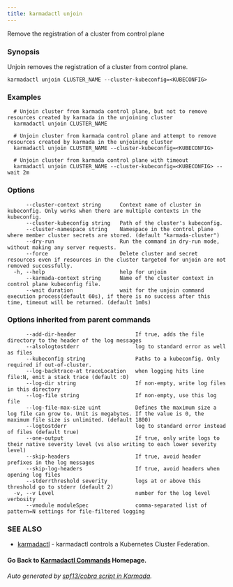 ```yaml
---
title: karmadactl unjoin
---
```


Remove the registration of a cluster from control plane

### Synopsis

Unjoin removes the registration of a cluster from control plane.

```
karmadactl unjoin CLUSTER_NAME --cluster-kubeconfig=<KUBECONFIG>
```

### Examples

```
  # Unjoin cluster from karmada control plane, but not to remove resources created by karmada in the unjoining cluster
  karmadactl unjoin CLUSTER_NAME
  
  # Unjoin cluster from karmada control plane and attempt to remove resources created by karmada in the unjoining cluster
  karmadactl unjoin CLUSTER_NAME --cluster-kubeconfig=<KUBECONFIG>
  
  # Unjoin cluster from karmada control plane with timeout
  karmadactl unjoin CLUSTER_NAME --cluster-kubeconfig=<KUBECONFIG> --wait 2m
```

### Options

```
      --cluster-context string      Context name of cluster in kubeconfig. Only works when there are multiple contexts in the kubeconfig.
      --cluster-kubeconfig string   Path of the cluster's kubeconfig.
      --cluster-namespace string    Namespace in the control plane where member cluster secrets are stored. (default "karmada-cluster")
      --dry-run                     Run the command in dry-run mode, without making any server requests.
      --force                       Delete cluster and secret resources even if resources in the cluster targeted for unjoin are not removed successfully.
  -h, --help                        help for unjoin
      --karmada-context string      Name of the cluster context in control plane kubeconfig file.
      --wait duration               wait for the unjoin command execution process(default 60s), if there is no success after this time, timeout will be returned. (default 1m0s)
```

### Options inherited from parent commands

```
      --add-dir-header                   If true, adds the file directory to the header of the log messages
      --alsologtostderr                  log to standard error as well as files
      --kubeconfig string                Paths to a kubeconfig. Only required if out-of-cluster.
      --log-backtrace-at traceLocation   when logging hits line file:N, emit a stack trace (default :0)
      --log-dir string                   If non-empty, write log files in this directory
      --log-file string                  If non-empty, use this log file
      --log-file-max-size uint           Defines the maximum size a log file can grow to. Unit is megabytes. If the value is 0, the maximum file size is unlimited. (default 1800)
      --logtostderr                      log to standard error instead of files (default true)
      --one-output                       If true, only write logs to their native severity level (vs also writing to each lower severity level)
      --skip-headers                     If true, avoid header prefixes in the log messages
      --skip-log-headers                 If true, avoid headers when opening log files
      --stderrthreshold severity         logs at or above this threshold go to stderr (default 2)
  -v, --v Level                          number for the log level verbosity
      --vmodule moduleSpec               comma-separated list of pattern=N settings for file-filtered logging
```

### SEE ALSO

* [karmadactl](karmadactl.md)	 - karmadactl controls a Kubernetes Cluster Federation.

#### Go Back to [Karmadactl Commands](karmadactl_index.md) Homepage.


###### Auto generated by [spf13/cobra script in Karmada](https://github.com/karmada-io/karmada/tree/master/hack/tools/genkarmadactldocs).